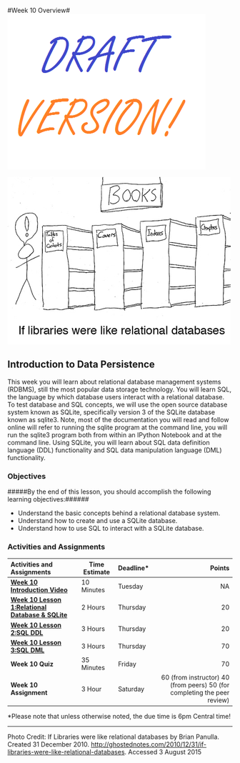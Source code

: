 #Week 10 Overview#
![Draft Image](../images/Draft_Version_picture.png)

![Relational Databases Comic](images/relational_databases.jpg)
## Introduction to Data Persistence ##

This week you will learn about relational database management systems (RDBMS), still the most popular data storage technology. You will learn SQL, the language by which database users interact with a relational database. To test database and SQL concepts, we will use the open source database system known as SQLite, specifically version 3 of the SQLite database known as sqlite3. Note, most of the documentation you will read and follow online will refer to running the sqlite program at the command line, you will run the sqlite3 program both from within an IPython Notebook and at the command line. Using SQLite, you will learn about SQL data definition language (DDL) functionality and SQL data manipulation language (DML) functionality. 

### Objectives ###

#####By the end of this lesson, you should accomplish the following learning objectives:######

- Understand the basic concepts behind a relational database system.
- Understand how to create and use a SQLite database.
- Understand how to use SQL to interact with a SQLite database.

### Activities and Assignments ###

|Activities and Assignments | Time Estimate | Deadline* | Points|
|:------| -----|-------|----------:|
|**[Week 10 Introduction Video](https://mediaspace.illinois.edu/media/Week+Ten/1_ru9yscle)**|10 Minutes|Tuesday|NA|
|**[Week 10 Lesson 1:Relational Database & SQLite](lesson1.md)**| 2 Hours |Thursday| 20|
|**[Week 10 Lesson 2:SQL DDL](lesson2.md)**| 3 Hours | Thursday | 20 |
|**[Week 10 Lesson 3:SQL DML](lesson3.md)**| 3 Hours | Thursday| 70 |
|**Week 10 Quiz**| 35 Minutes | Friday | 70|
|**Week 10 Assignment**| 3 Hour | Saturday | 60 (from instructor) 40 (from peers) 50 (for completing the peer review) | 

*Please note that unless otherwise noted, the due time is 6pm Central time!

----------

Photo Credit: If Libraries were like relational databases by Brian Panulla. Created 31 December 2010. http://ghostednotes.com/2010/12/31/if-libraries-were-like-relational-databases. Accessed 3 August 2015
